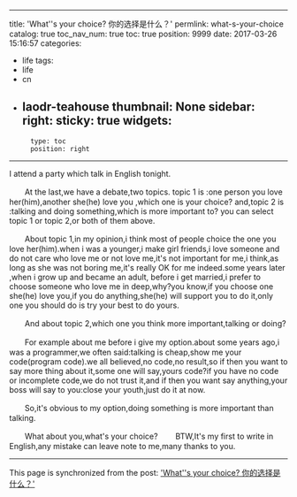 
---
title: 'What''s your choice?  你的选择是什么？'
permlink: what-s-your-choice
catalog: true
toc_nav_num: true
toc: true
position: 9999
date: 2017-03-26 15:16:57
categories:
- life
tags:
- life
- cn
- laodr-teahouse
thumbnail: None
sidebar:
    right:
        sticky: true
widgets:
    -
        type: toc
        position: right
---


I attend a party which talk in English tonight.

　　At the last,we have a debate,two topics. topic 1 is :one person you love her(him),another she(he) love you ,which one is your choice? and,topic 2 is :talking and doing something,which is more important to? you can select topic 1 or topic 2,or both of them above.

　　About topic 1,in my opinion,i think most of people choice the one you love her(him).when i was a younger,i make girl friends,i love someone and do not care who love me or not love me,it's not important for me,i think,as long as  she was not boring me,it's really OK for me indeed.some years later ,when i grow up and became an adult, before  i get married,i prefer to choose someone who love me in deep,why?you know,if you choose one she(he) love you,if you do anything,she(he) will support you to do it,only one you should do is try your best to do yours.

　　And about topic 2,which one you think more important,talking or doing?

　　For example about me before i give my option.about some years ago,i was a programmer,we often said:talking is cheap,show me your code(program code).we all believed,no code,no result,so if then you want to say more thing about it,some one will say,yours code?if you have no code or incomplete code,we do not trust it,and if then you want say anything,your boss will say to you:close your  youth,just do it at now.

　　So,it's obvious to my  option,doing something is more important than talking.

　　What about you,what's your choice?
　　BTW,It's my first to write in English,any mistake can leave  note to me,many thanks to you.

- - -

This page is synchronized from the post: ['What''s your choice?  你的选择是什么？'](https://steemit.com/@rivalhw/what-s-your-choice)

